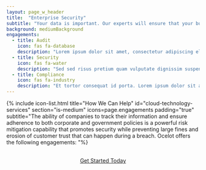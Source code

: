 ```yaml
---
layout: page_w_header
title:  "Enterprise Security"
subtitle: "Your data is important. Our experts will ensure that your business is secure."
background: mediumBackground
engagements:
  - title: Audit
    icon: fas fa-database
    description: "Lorem ipsum dolor sit amet, consectetur adipiscing elit, sed do eiusmod tempor incididunt ut labore et dolore magna aliqua. Lectus proin nibh nisl condimentum id venenatis a. Orci ac auctor augue mauris augue neque gravida."
  - title: Security
    icon: fas fa-water
    description: "Sed sed risus pretium quam vulputate dignissim suspendisse. Enim praesent elementum facilisis leo vel fringilla est ullamcorper. Quisque sagittis purus sit amet volutpat consequat mauris nunc congue."
  - title: Compliance
    icon: fas fa-industry
    description: "Et tortor consequat id porta. Lorem ipsum dolor sit amet. Viverra maecenas accumsan lacus vel facilisis volutpat est. Pellentesque nec nam aliquam sem et. Turpis egestas integer eget aliquet nibh praesent tristique magna."
---
```


{% include icon-list.html title="How We Can Help" id="cloud-technology-services" section="is-medium" icons=page.engagements padding="true" subtitle="The ability of companies to track their information and ensure adherence to both corporate and government policies is a powerful risk mitigation capability that promotes security while preventing large fines and erosion of customer trust that can happen during a breach. Ocelot offers the following engagements: "%}

<br/>
<div class="columns is-centered">  
  <div class="column is-half" style="text-align:center">
    <a href="/#contact" class="button is-primary is-outlined">Get Started Today</a>
  </div>
</div>
    
<!-- <div id="security">
	<div class="box">
        <div class="imgBox">
			<img src="/assets/images/security.png" alt="divider" width="2000" align="middle" style="padding: 10px;"/>
		</div>
    <div class="content">
		<h3>The last several years has seen more need for personal information transparency and the ability to track information more than ever. To compliment consumer privacy requests, 
		legislation has been passed that dictates how customer information must be handled and secured. Sarbenes Oxley (SOX), General Data Protection Regulation (GDPR), 
		and even Health Insurance Portability and Accountability Act (HIPAA) have dramatically influenced the information technology landscape and require a new level of data security and audit capabilities.  
		</h3>
			<p>
				<b>Audit, Security and Compliance:</b> The ability of companies to track their information and ensure adherence to both corporate and government policies is a powerful risk mitigation capability that 
				promotes security while preventing large fines and erosion of customer trust that can hyappen during a breach.
			</p>
			<p>
				<b>Ocelot offers the following engagements for <i>Audit, Security and Compliance:</i></b>
					<li>Develop business cases for compliance, data lineage creation, and usage for audits</li>

					<li>Identify current processes and methods for sharing current IT standards and policies</li>
					<li>Define metrics and measures to ensure adherence to governance policies</li>
					
					<li>Advise ways to construct lineage from existing platforms and applications, as well as support addition of new applications and platforms over time</li>
					
					<li>Identify analytics that can be driven from lineage data to advise audit/compliance functions as to potential risks</li>
					
					<li>Develop methods and automation to monitor data access and usage</li>
			</p>
		</div>
	</div>
</div> -->

